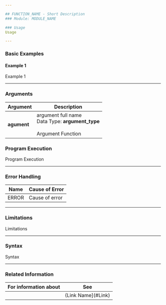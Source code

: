 ```yaml
---

## FUNCTION_NAME - Short Description
### Module: MODULE_NAME

### Usage
Usage

---
```

### Basic Examples
#### Example 1
Example 1

---
### Arguments

|Argument|Description|
|-|-|
| **agument** | argument full name <br> Data Type: **argument_type** <br><br> Argument Function|

### Program Execution
Program Execution

---

### Error Handling
| Name| Cause of Error |
|----------|----------|
| ERROR | Cause of error   |

---
### Limitations
Limitations

---
### Syntax
Syntax

---
### Related Information
| For information about| See |
|----------|----------|
|  | (Link Name](#Link)    |

<br>
<br>